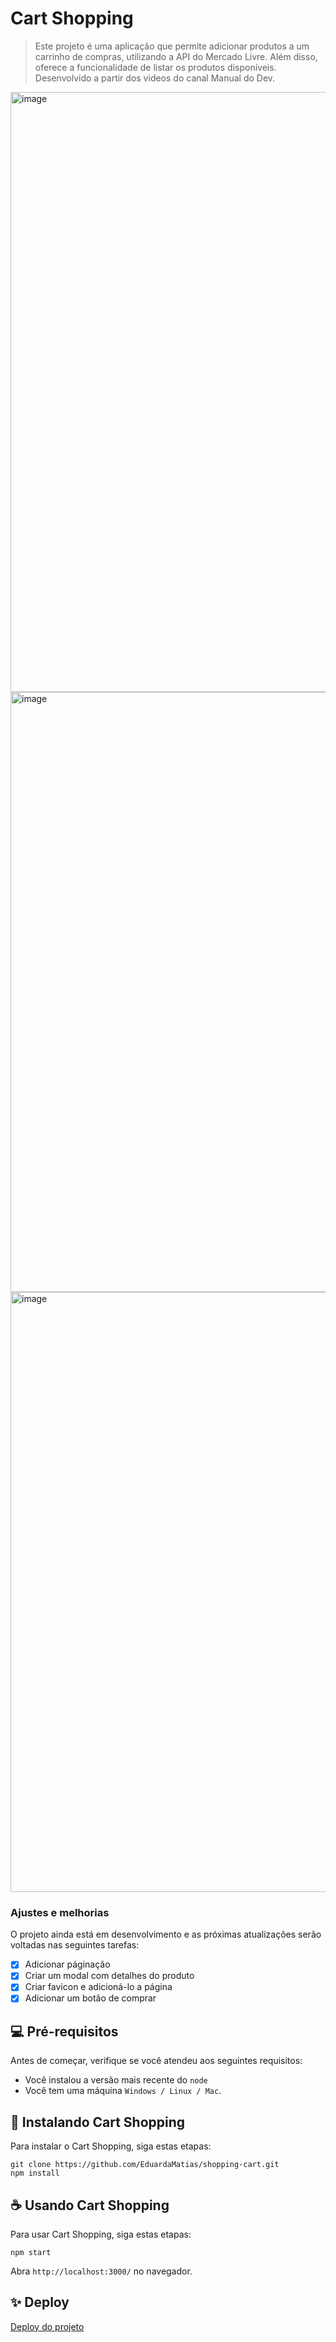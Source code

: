 # Cart Shopping

> Este projeto é uma aplicação que permite adicionar produtos a um carrinho de compras, utilizando a API do Mercado Livre. Além disso, oferece a funcionalidade de listar os produtos disponíveis. Desenvolvido a partir dos videos do canal Manual do Dev.

<img width="960" alt="image" src="https://github.com/EduardaMatias/shopping-cart/assets/85466761/80bd01ca-eed3-4680-bfd6-a699005d2852">
<img width="960" alt="image" src="https://github.com/EduardaMatias/shopping-cart/assets/85466761/713dc6e5-5f49-44b8-a680-e7288d1bb331">
<img width="960" alt="image" src="https://github.com/EduardaMatias/shopping-cart/assets/85466761/1d15f9ff-ced3-4424-89c3-536b36f7920a">

### Ajustes e melhorias

O projeto ainda está em desenvolvimento e as próximas atualizações serão voltadas nas seguintes tarefas:

- [x] Adicionar páginação
- [x] Criar um modal com detalhes do produto
- [x] Criar favicon e adicioná-lo a página
- [x] Adicionar um botão de comprar

## 💻 Pré-requisitos

Antes de começar, verifique se você atendeu aos seguintes requisitos:
<!---Estes são apenas requisitos de exemplo. Adicionar, duplicar ou remover conforme necessário--->
* Você instalou a versão mais recente do `node`
* Você tem uma máquina `Windows / Linux / Mac`.

## 🚀 Instalando Cart Shopping

Para instalar o Cart Shopping, siga estas etapas:

```
git clone https://github.com/EduardaMatias/shopping-cart.git
npm install
```

## ☕ Usando Cart Shopping

Para usar Cart Shopping, siga estas etapas:

```
npm start
```

Abra `http://localhost:3000/` no navegador.

## ✨ Deploy

[Deploy do projeto](https://shopping-cart-chi-one.vercel.app/)<br>
